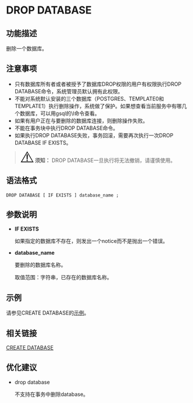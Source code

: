 # DROP DATABASE

## 功能描述<a name="zh-cn_topic_0283137424_zh-cn_topic_0237122133_zh-cn_topic_0059778607_s8dcd69edcfca47eb88ddb451a360b362"></a>

删除一个数据库。

## 注意事项<a name="zh-cn_topic_0283137424_zh-cn_topic_0237122133_zh-cn_topic_0059778607_sbc821d407f41462a8b14952774c4287f"></a>

-   只有数据库所有者或者被授予了数据库DROP权限的用户有权限执行DROP DATABASE命令，系统管理员默认拥有此权限。
-   不能对系统默认安装的三个数据库（POSTGRES、TEMPLATE0和TEMPLATE1）执行删除操作，系统做了保护。如果想查看当前服务中有哪几个数据库，可以用gsql的\\l命令查看。
-   如果有用户正在与要删除的数据库连接，则删除操作失败。
-   不能在事务块中执行DROP DATABASE命令。
-   如果执行DROP DATABASE失败，事务回滚，需要再次执行一次DROP DATABASE IF EXISTS。

>![](public_sys-resources/icon-notice.png) **须知：** 
>DROP DATABASE一旦执行将无法撤销，请谨慎使用。

## 语法格式<a name="zh-cn_topic_0283137424_zh-cn_topic_0237122133_zh-cn_topic_0059778607_seefd39b3ef1942df9e333846afd3a56c"></a>

```
DROP DATABASE [ IF EXISTS ] database_name ;
```

## 参数说明<a name="zh-cn_topic_0283137424_zh-cn_topic_0237122133_zh-cn_topic_0059778607_sad5ef99cc3a043838c29c5bdde9caab3"></a>

-   **IF EXISTS**

    如果指定的数据库不存在，则发出一个notice而不是抛出一个错误。

-   **database\_name**

    要删除的数据库名称。

    取值范围：字符串，已存在的数据库名称。


## 示例<a name="zh-cn_topic_0283137424_zh-cn_topic_0237122133_zh-cn_topic_0059778607_sabd40dc25b604e1b8c213e7e9f6b5200"></a>

请参见CREATE DATABASE的[示例](CREATE-DATABASE.md#zh-cn_topic_0283137050_zh-cn_topic_0237122099_zh-cn_topic_0059778277_s6be7b8abbb4b4aceb9dae686434d672c)。

## 相关链接<a name="zh-cn_topic_0283137424_zh-cn_topic_0237122133_zh-cn_topic_0059778607_s5f331542a3f84ab58b896c25bfff41db"></a>

[CREATE DATABASE](CREATE-DATABASE.md)

## 优化建议<a name="zh-cn_topic_0283137424_zh-cn_topic_0237122133_zh-cn_topic_0059778607_section29255108114255"></a>

-   drop database

    不支持在事务中删除database。


